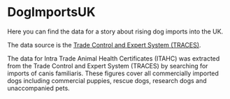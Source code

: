 # DogImportsUK

Here you can find the data for a story about rising dog imports into the UK. 

The data source is the [Trade Control and Expert System (TRACES)](https://webgate.ec.europa.eu/sanco/traces/). 

The data for Intra Trade Animal Health Certificates (ITAHC) was extracted from the Trade Control and Expert System (TRACES) by searching for imports of canis familiaris. These figures cover all commercially imported dogs including commercial puppies, rescue dogs, research dogs and unaccompanied pets.
